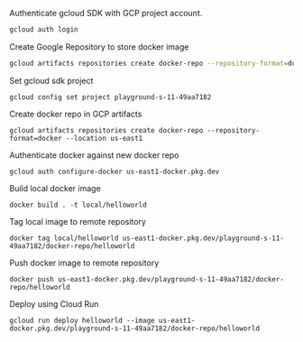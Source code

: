 Authenticate gcloud SDK with GCP project account.
```Bash
gcloud auth login
```

Create Google Repository to store docker image
```Bash
gcloud artifacts repositories create docker-repo --repository-format=docker --location us-east1
```

Set gcloud sdk project
```
gcloud config set project playground-s-11-49aa7182
```

Create docker repo in GCP artifacts
```
gcloud artifacts repositories create docker-repo --repository-format=docker --location us-east1
```

Authenticate docker against new docker repo
```
gcloud auth configure-docker us-east1-docker.pkg.dev
```

Build local docker image
```
docker build . -t local/helloworld
```

Tag local image to remote repository
```
docker tag local/helloworld us-east1-docker.pkg.dev/playground-s-11-49aa7182/docker-repo/helloworld
````

Push docker image to remote repository
```
docker push us-east1-docker.pkg.dev/playground-s-11-49aa7182/docker-repo/helloworld
```

Deploy using Cloud Run
```
gcloud run deploy helloworld --image us-east1-docker.pkg.dev/playground-s-11-49aa7182/docker-repo/helloworld 
```
